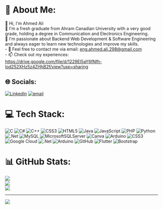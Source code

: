 # 💫 About Me:
👋 Hi, I'm Ahmed Ali<br>🌱 I'm a fresh graduate from Ahram Canadian University with a very good grade, holding a degree in Communication and Electronics Engineering.<br>🌱 I'm passionate about Backend Web Development & Software Engineering and always eager to learn new technologies and improve my skills.<br>- 💬 Feel free to contact me via email: eng.ahmed.ali.298@gmail.com<br>- 📫 Check out my experiences: https://drive.google.com/file/d/1229EI5aY6fNfh-lod252XHz5z4ZHhB2f/view?usp=sharing


## 🌐 Socials:
[![LinkedIn](https://img.shields.io/badge/LinkedIn-%230077B5.svg?logo=linkedin&logoColor=white)](https://linkedin.com/in/https://www.linkedin.com/in/ahmad-ali-376195228) [![email](https://img.shields.io/badge/Email-D14836?logo=gmail&logoColor=white)](mailto:eng.ahmed.ali.298@gmail.com) 

# 💻 Tech Stack:
![C](https://img.shields.io/badge/c-%2300599C.svg?style=plastic&logo=c&logoColor=white) ![C#](https://img.shields.io/badge/c%23-%23239120.svg?style=plastic&logo=csharp&logoColor=white) ![C++](https://img.shields.io/badge/c++-%2300599C.svg?style=plastic&logo=c%2B%2B&logoColor=white) ![CSS3](https://img.shields.io/badge/css3-%231572B6.svg?style=plastic&logo=css3&logoColor=white) ![HTML5](https://img.shields.io/badge/html5-%23E34F26.svg?style=plastic&logo=html5&logoColor=white) ![Java](https://img.shields.io/badge/java-%23ED8B00.svg?style=plastic&logo=openjdk&logoColor=white) ![JavaScript](https://img.shields.io/badge/javascript-%23323330.svg?style=plastic&logo=javascript&logoColor=%23F7DF1E) ![PHP](https://img.shields.io/badge/php-%23777BB4.svg?style=plastic&logo=php&logoColor=white) ![Python](https://img.shields.io/badge/python-3670A0?style=plastic&logo=python&logoColor=ffdd54) ![.Net](https://img.shields.io/badge/.NET-5C2D91?style=plastic&logo=.net&logoColor=white) ![MySQL](https://img.shields.io/badge/mysql-4479A1.svg?style=plastic&logo=mysql&logoColor=white) ![MicrosoftSQLServer](https://img.shields.io/badge/Microsoft%20SQL%20Server-CC2927?style=plastic&logo=microsoft%20sql%20server&logoColor=white) ![Canva](https://img.shields.io/badge/Canva-%2300C4CC.svg?style=plastic&logo=Canva&logoColor=white) ![Arduino](https://img.shields.io/badge/-Arduino-00979D?style=plastic&logo=Arduino&logoColor=white) ![CSS3](https://img.shields.io/badge/css3-%231572B6.svg?style=plastic&logo=css3&logoColor=white) ![Google Cloud](https://img.shields.io/badge/GoogleCloud-%234285F4.svg?style=plastic&logo=google-cloud&logoColor=white) ![.Net](https://img.shields.io/badge/.NET-5C2D91?style=plastic&logo=.net&logoColor=white) ![Arduino](https://img.shields.io/badge/-Arduino-00979D?style=plastic&logo=Arduino&logoColor=white) ![GitHub](https://img.shields.io/badge/github-%23121011.svg?style=plastic&logo=github&logoColor=white) ![Flutter](https://img.shields.io/badge/Flutter-%2302569B.svg?style=plastic&logo=Flutter&logoColor=white) ![Bootstrap](https://img.shields.io/badge/bootstrap-%238511FA.svg?style=plastic&logo=bootstrap&logoColor=white)
# 📊 GitHub Stats:
![](https://github-readme-stats.vercel.app/api?username=A7md3lii&theme=transparent&hide_border=false&include_all_commits=true&count_private=true)<br/>
![](https://nirzak-streak-stats.vercel.app/?user=A7md3lii&theme=transparent&hide_border=false)<br/>
![](https://github-readme-stats.vercel.app/api/top-langs/?username=A7md3lii&theme=transparent&hide_border=false&include_all_commits=true&count_private=true&layout=compact)

---
[![](https://visitcount.itsvg.in/api?id=A7md3lii&icon=0&color=0)](https://visitcount.itsvg.in)

<!-- Proudly created with GPRM ( https://gprm.itsvg.in ) -->
